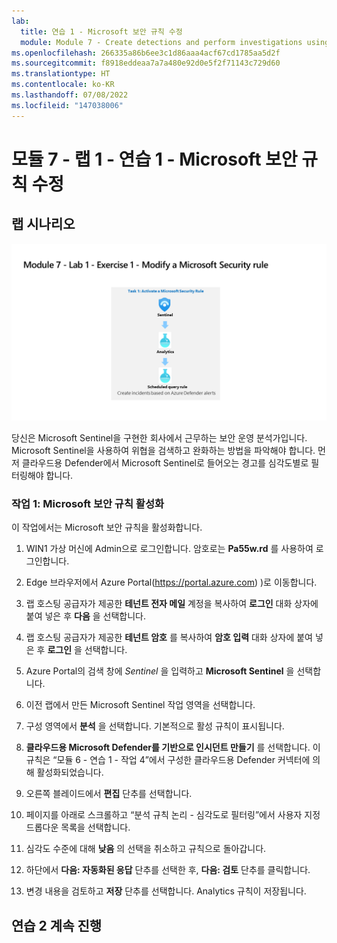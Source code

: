 ```yaml
---
lab:
  title: 연습 1 - Microsoft 보안 규칙 수정
  module: Module 7 - Create detections and perform investigations using Microsoft Sentinel
ms.openlocfilehash: 266335a86b6ee3c1d86aaa4acf67cd1785aa5d2f
ms.sourcegitcommit: f8918eddeaa7a7a480e92d0e5f2f71143c729d60
ms.translationtype: HT
ms.contentlocale: ko-KR
ms.lasthandoff: 07/08/2022
ms.locfileid: "147038006"
---
```

# <a name="module-7---lab-1---exercise-1---modify-a-microsoft-security-rule"></a>모듈 7 - 랩 1 - 연습 1 - Microsoft 보안 규칙 수정

## <a name="lab-scenario"></a>랩 시나리오

![랩 개요입니다.](../Media/SC-200-Lab_Diagrams_Mod7_L1_Ex1.png)

당신은 Microsoft Sentinel을 구현한 회사에서 근무하는 보안 운영 분석가입니다. Microsoft Sentinel을 사용하여 위협을 검색하고 완화하는 방법을 파악해야 합니다. 먼저 클라우드용 Defender에서 Microsoft Sentinel로 들어오는 경고를 심각도별로 필터링해야 합니다. 


### <a name="task-1-activate-a-microsoft-security-rule"></a>작업 1: Microsoft 보안 규칙 활성화

이 작업에서는 Microsoft 보안 규칙을 활성화합니다.

1. WIN1 가상 머신에 Admin으로 로그인합니다. 암호로는 **Pa55w.rd** 를 사용하여 로그인합니다.  

1. Edge 브라우저에서 Azure Portal(https://portal.azure.com) )로 이동합니다.

1. 랩 호스팅 공급자가 제공한 **테넌트 전자 메일** 계정을 복사하여 **로그인** 대화 상자에 붙여 넣은 후 **다음** 을 선택합니다.

1. 랩 호스팅 공급자가 제공한 **테넌트 암호** 를 복사하여 **암호 입력** 대화 상자에 붙여 넣은 후 **로그인** 을 선택합니다.

1. Azure Portal의 검색 창에 *Sentinel* 을 입력하고 **Microsoft Sentinel** 을 선택합니다.

1. 이전 랩에서 만든 Microsoft Sentinel 작업 영역을 선택합니다.

1. 구성 영역에서 **분석** 을 선택합니다. 기본적으로 활성 규칙이 표시됩니다.

1. **클라우드용 Microsoft Defender를 기반으로 인시던트 만들기** 를 선택합니다. 이 규칙은 “모듈 6 - 연습 1 - 작업 4”에서 구성한 클라우드용 Defender 커넥터에 의해 활성화되었습니다. 

1. 오른쪽 블레이드에서 **편집** 단추를 선택합니다.

1. 페이지를 아래로 스크롤하고 “분석 규칙 논리 - 심각도로 필터링”에서 사용자 지정 드롭다운 목록을 선택합니다.

1. 심각도 수준에 대해 **낮음** 의 선택을 취소하고 규칙으로 돌아갑니다.

1. 하단에서 **다음: 자동화된 응답** 단추를 선택한 후, **다음: 검토** 단추를 클릭합니다.

1. 변경 내용을 검토하고 **저장** 단추를 선택합니다. Analytics 규칙이 저장됩니다.

## <a name="proceed-to-exercise-2"></a>연습 2 계속 진행
